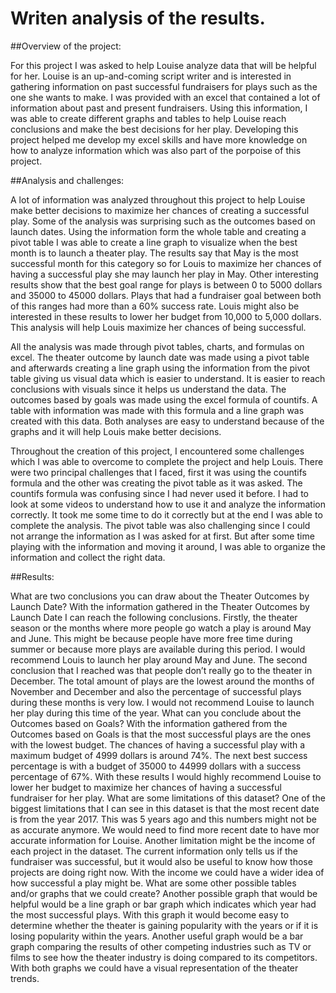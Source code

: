 # Writen analysis of the results.

##Overview of the project:

For this project I was asked to help Louise analyze data that will be helpful for her. Louise is an up-and-coming script writer and is interested in gathering information on past successful fundraisers for plays such as the one she wants to make. I was provided with an excel that contained a lot of information about past and present fundraisers. Using this information, I was able to create different graphs and tables to help Louise reach conclusions and make the best decisions for her play. Developing this project helped me develop my excel skills and have more knowledge on how to analyze information which was also part of the porpoise of this project.

##Analysis and challenges:

A lot of information was analyzed throughout this project to help Louise make better decisions to maximize her chances of creating a successful play. Some of the analysis was surprising such as the outcomes based on launch dates. Using the information form the whole table and creating a pivot table I was able to create a line graph to visualize when the best month is to launch a theater play. The results say that May is the most successful month for this category so for Louis to maximize her chances of having a successful play she may launch her play in May. Other interesting results show that the best goal range for plays is between 0 to 5000 dollars and 35000 to 45000 dollars. Plays that had a fundraiser goal between both of this ranges had more than a 60% success rate. Louis might also be interested in these results to lower her budget from 10,000 to 5,000 dollars. This analysis will help Louis maximize her chances of being successful.

All the analysis was made through pivot tables, charts, and formulas on excel. The theater outcome by launch date was made using a pivot table and afterwards creating a line graph using the information from the pivot table giving us visual data which is easier to understand. It is easier to reach conclusions with visuals since it helps us understand the data. The outcomes based by goals was made using the excel formula of countifs. A table with information was made with this formula and a line graph was created with this data. Both analyses are easy to understand because of the graphs and it will help Louis make better decisions. 

Throughout the creation of this project, I encountered some challenges which I was able to overcome to complete the project and help Louis. There were two principal challenges that I faced, first it was using the countifs formula and the other was creating the pivot table as it was asked. The countifs formula was confusing since I had never used it before. I had to look at some videos to understand how to use it and analyze the information correctly. It took me some time to do it correctly but at the end I was able to complete the analysis. The pivot table was also challenging since I could not arrange the information as I was asked for at first. But after some time playing with the information and moving it around, I was able to organize the information and collect the right data. 

##Results:

What are two conclusions you can draw about the Theater Outcomes by Launch Date?
With the information gathered in the Theater Outcomes by Launch Date I can reach the following conclusions. Firstly, the theater season or the months where more people go watch a play is around May and June. This might be because people have more free time during summer or because more plays are available during this period. I would recommend Louis to launch her play around May and June. The second conclusion that I reached was that people don’t really go to the theater in December. The total amount of plays are the lowest around the months of November and December and also the percentage of successful plays during these months is very low. I would not recommend Louise to launch her play during this time of the year. 
What can you conclude about the Outcomes based on Goals?
With the information gathered from the Outcomes based on Goals is that the most successful plays are the ones with the lowest budget. The chances of having a successful play with a maximum budget of 4999 dollars is around 74%. The next best success percentage is with a budget of 35000 to 44999 dollars with a success percentage of 67%. With these results I would highly recommend Louise to lower her budget to maximize her chances of having a successful fundraiser for her play. 
What are some limitations of this dataset?
One of the biggest limitations that I can see in this dataset is that the most recent date is from the year 2017. This was 5 years ago and this numbers might not be as accurate anymore. We would need to find more recent date to have mor accurate information for Louise. Another limitation might be the income of each project in the dataset. The current information only tells us if the fundraiser was successful, but it would also be useful to know how those projects are doing right now. With the income we could have a wider idea of how successful a play might be. 
What are some other possible tables and/or graphs that we could create?
Another possible graph that would be helpful would be a line graph or bar graph which indicates which year had the most successful plays. With this graph it would become easy to determine whether the theater is gaining popularity with the years or if it is losing popularity within the years. Another useful graph would be a bar graph comparing the results of other competing industries such as TV or films to see how the theater industry is doing compared to its competitors. With both graphs we could have a visual representation of the theater trends.
